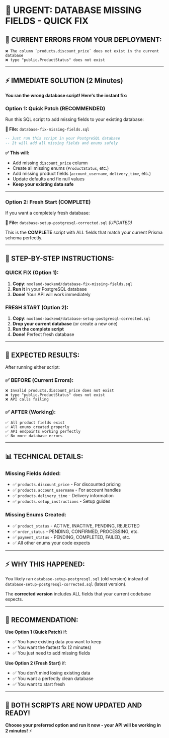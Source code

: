 # 🚨 **URGENT: DATABASE MISSING FIELDS - QUICK FIX**

## **🔴 CURRENT ERRORS FROM YOUR DEPLOYMENT:**
```
❌ The column `products.discount_price` does not exist in the current database
❌ type "public.ProductStatus" does not exist
```

---

## ⚡ **IMMEDIATE SOLUTION (2 Minutes)**

**You ran the wrong database script! Here's the instant fix:**

### **Option 1: Quick Patch (RECOMMENDED)**
Run this SQL script to add missing fields to your existing database:

**📁 File:** `database-fix-missing-fields.sql`

```sql
-- Just run this script in your PostgreSQL database
-- It will add all missing fields and enums safely
```

**✅ This will:**
- Add missing `discount_price` column
- Create all missing enums (`ProductStatus`, etc.)
- Add missing product fields (`account_username`, `delivery_time`, etc.)
- Update defaults and fix null values
- **Keep your existing data safe**

---

### **Option 2: Fresh Start (COMPLETE)**
If you want a completely fresh database:

**📁 File:** `database-setup-postgresql-corrected.sql` *(UPDATED)*

This is the **COMPLETE** script with ALL fields that match your current Prisma schema perfectly.

---

## 🎯 **STEP-BY-STEP INSTRUCTIONS:**

### **QUICK FIX (Option 1):**
1. **Copy**: `nxoland-backend/database-fix-missing-fields.sql`
2. **Run it** in your PostgreSQL database 
3. **Done!** Your API will work immediately

### **FRESH START (Option 2):**
1. **Copy**: `nxoland-backend/database-setup-postgresql-corrected.sql`
2. **Drop your current database** (or create a new one)
3. **Run the complete script**
4. **Done!** Perfect fresh database

---

## 🚀 **EXPECTED RESULTS:**

After running either script:

### **✅ BEFORE (Current Errors):**
```
❌ Invalid products.discount_price does not exist
❌ type "public.ProductStatus" does not exist  
❌ API calls failing
```

### **✅ AFTER (Working):**
```
✅ All product fields exist
✅ All enums created properly
✅ API endpoints working perfectly
✅ No more database errors
```

---

## 📊 **TECHNICAL DETAILS:**

### **Missing Fields Added:**
- ✅ `products.discount_price` - For discounted pricing
- ✅ `products.account_username` - For account handles
- ✅ `products.delivery_time` - Delivery information
- ✅ `products.setup_instructions` - Setup guides

### **Missing Enums Created:**
- ✅ `product_status` - ACTIVE, INACTIVE, PENDING, REJECTED
- ✅ `order_status` - PENDING, CONFIRMED, PROCESSING, etc.
- ✅ `payment_status` - PENDING, COMPLETED, FAILED, etc.
- ✅ All other enums your code expects

---

## ⚡ **WHY THIS HAPPENED:**

You likely ran `database-setup-postgresql.sql` (old version) instead of `database-setup-postgresql-corrected.sql` (latest version).

The **corrected version** includes ALL fields that your current codebase expects.

---

## 🎯 **RECOMMENDATION:**

**Use Option 1 (Quick Patch)** if:
- ✅ You have existing data you want to keep
- ✅ You want the fastest fix (2 minutes)
- ✅ You just need to add missing fields

**Use Option 2 (Fresh Start)** if:
- ✅ You don't mind losing existing data
- ✅ You want a perfectly clean database
- ✅ You want to start fresh

---

## 🚀 **BOTH SCRIPTS ARE NOW UPDATED AND READY!**

**Choose your preferred option and run it now - your API will be working in 2 minutes!** ⚡
